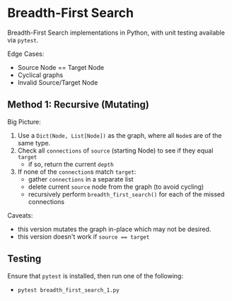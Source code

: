 # Breadth-First Search

Breadth-First Search implementations in Python, with unit testing available via `pytest`.

Edge Cases:
- Source Node == Target Node
- Cyclical graphs
- Invalid Source/Target Node

## Method 1: Recursive (Mutating)

Big Picture:
1. Use a `Dict(Node, List[Node])` as the graph, where all `Node`s are of the same type.
2. Check all `connections` of `source` (starting Node) to see if they equal `target`
    - if so, return the current `depth`
3. If none of the `connection`s match `target`:
    - gather `connections` in a separate list
    - delete current `source` node from the graph (to avoid cycling)
    - recursively perform `breadth_first_search()` for each of the missed connections

Caveats:
- this version mutates the graph in-place which may not be desired.
- this version doesn't work if `source == target`

## Testing

Ensure that `pytest` is installed, then run one of the following:
- `pytest breadth_first_search_1.py`
